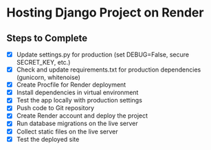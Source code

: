 # Hosting Django Project on Render

## Steps to Complete
- [x] Update settings.py for production (set DEBUG=False, secure SECRET_KEY, etc.)
- [x] Check and update requirements.txt for production dependencies (gunicorn, whitenoise)
- [x] Create Procfile for Render deployment
- [x] Install dependencies in virtual environment
- [x] Test the app locally with production settings
- [x] Push code to Git repository
- [x] Create Render account and deploy the project
- [x] Run database migrations on the live server
- [x] Collect static files on the live server
- [x] Test the deployed site
